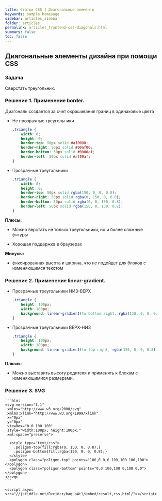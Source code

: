 ```yaml
---
title: Статьи CSS | Диагональные элементы
keywords: sample homepage
sidebar: articles_sidebar
folder: articles
permalink: articles_frontend-css-diagonals.html
summary: false
toc: false
---
```


## Диагональные элементы дизайна при помощи CSS

### Задача

Сверстать треугольник.

### Решение 1. Применение border.
    
  Диагональ создается за счет окрашивания границ в одинаковые цвета

  * Не прозрачные треугольники

    ```css
    .triangle {
        width: 0;
        height: 0;
        border-top: 50px solid #af0000;
        border-right: 50px solid #00af00;
        border-bottom: 50px solid #0000af;
        border-left: 50px solid #af00af;
    }
    ```

    <script async src="//jsfiddle.net/Decider/ndn6jo9f/embed/result,css,html/"></script>

  * Прозрачные треугольники

    ```css
    .triangle {
        width: 0;
        height: 0;
        border-top: 50px solid rgba(150, 0, 0, 0.8);
        border-right: 50px solid rgba(0, 150, 0, 0.8);
        border-bottom: 50px solid rgba(0, 0, 150, 0.8);
        border-left: 50px solid rgba(150, 0, 150, 0.8);
    }
    ```

    <script async src="//jsfiddle.net/Decider/we1t020q/embed/result,css,html/"></script>

**Плюсы:**

  * Можно верстать не только треугольники, но и более сложные фигуры

  * Хорошая поддержка в браузерах

**Минусы:**

  * фиксированная высота и ширина, что не подойдет для блоков с изменяющимся текстом

### Решение 2. Применение linear-gradient.

  * Прозрачные треугольники НИЗ-ВЕРХ
    
    ```css
    .triangle {
        height: 100px;
        width: 100px;
        background: linear-gradient(to bottom right, rgba(150, 0, 0, 0.8) 0%, rgba(150, 0, 0, 0.8) 50%, rgba(0, 150, 0, 0.8) 50%, rgba(0, 150, 0, 0.8) 100%);
    }
    ```

    <script async src="//jsfiddle.net/Decider/pLjzbgm8/embed/result,css,html/"></script>
  
  * Прозрачные треугольники ВЕРХ-НИЗ
    
    ```css
    .triangle {
        height: 100px;
        width: 100px;
        background: linear-gradient(to top right, rgba(150, 0, 0, 0.8) 0%, rgba(150, 0, 0, 0.8) 50%, rgba(0, 150, 0, 0.8) 50%, rgba(0, 150, 0, 0.8) 100%);
    }
    ```

    <script async src="//jsfiddle.net/Decider/1sxf6wc1/embed/result,css,html/"></script>

**Плюсы:**

  * Можно выставить высоту родителя и применять к блокам с изменяющимися размерами.
  
### Решение 3. SVG

    ```html
    <svg version="1.1" 
     xmlns="http://www.w3.org/2000/svg" 
     xmlns:xlink="http://www.w3.org/1999/xlink" 
     x="0px" 
     y="0px" 
     viewBox="0 0 100 100" 
     style="width:100px; height:100px;" 
     xml:space="preserve">

      <style type="text/css">
        .poligon-top{fill:rgba(0, 150, 0, 0.8);}
        .poligon-bottom{fill:rgba(150, 0, 0, 0.8);}
      </style>
      <polygon class="poligon-top" points="100,0 0,0 100,100 100,100"></polygon>
      <polygon class="poligon-bottom" points="0,0 100,100 0,100 0,0"></polygon>
    </svg>
    ```
    
    <script async src="//jsfiddle.net/Decider/baqLa4t1/embed/result,css,html/"></script>

